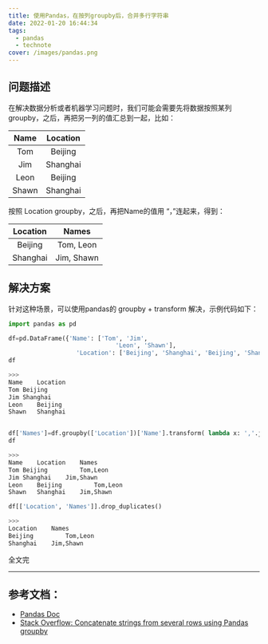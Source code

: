 ```yaml
---
title: 使用Pandas，在按列groupby后，合并多行字符串
date: 2022-01-20 16:44:34
tags: 
  - pandas
  - technote
cover: /images/pandas.png
---
```




## 问题描述
在解决数据分析或者机器学习问题时，我们可能会需要先将数据按照某列groupby，之后，再把另一列的值汇总到一起，比如：

| Name         | Location       |
| :---:        |     :---:      |
| Tom          | Beijing        |
| Jim          | Shanghai       |
| Leon         | Beijing        |
| Shawn        | Shanghai       |

按照 Location groupby，之后，再把Name的值用 “，”连起来，得到：

| Location       | Names      |
|     :---:      | :---:      |
| Beijing        | Tom, Leon  |
| Shanghai       | Jim, Shawn |


## 解决方案
针对这种场景，可以使用pandas的 groupby + transform 解决，示例代码如下：

``` python
import pandas as pd

df=pd.DataFrame({'Name': ['Tom', 'Jim',
                              'Leon', 'Shawn'],
                   'Location': ['Beijing', 'Shanghai', 'Beijing', 'Shanghai']})
df

>>>
Name	Location
Tom	Beijing
Jim	Shanghai
Leon	Beijing
Shawn	Shanghai


df['Names']=df.groupby(['Location'])['Name'].transform( lambda x: ','.join(x))
df

>>>
Name	Location	Names
Tom	Beijing	        Tom,Leon
Jim	Shanghai	Jim,Shawn
Leon	Beijing	        Tom,Leon
Shawn	Shanghai	Jim,Shawn

df[['Location', 'Names']].drop_duplicates()

>>>
Location	Names
Beijing	        Tom,Leon
Shanghai	Jim,Shawn
```

全文完

---
## 参考文档：
- [Pandas Doc](https://pandas.pydata.org/pandas-docs/stable/reference/api/pandas.DataFrame.groupby.html)
- [Stack Overflow: Concatenate strings from several rows using Pandas groupby](https://stackoverflow.com/questions/27298178/concatenate-strings-from-several-rows-using-pandas-groupby)